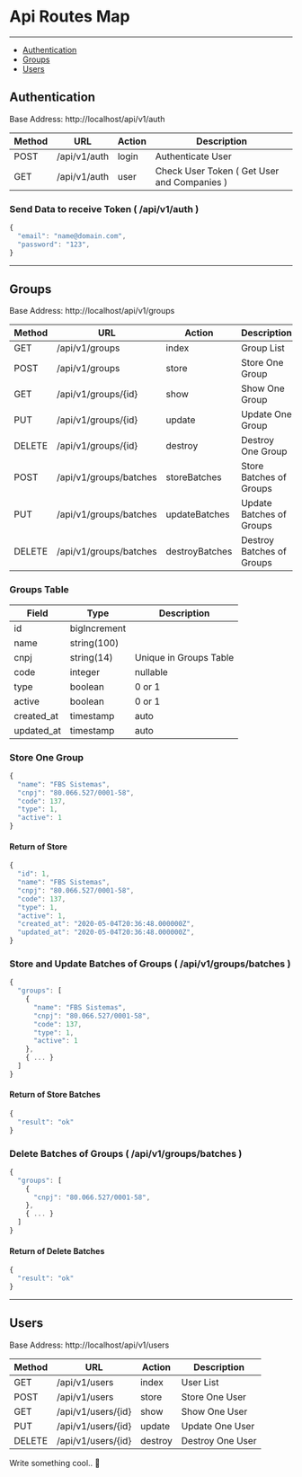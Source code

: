 # Api Routes Map

---

-   [Authentication](#auth)
-   [Groups](#groups)
-   [Users](#users)

<a name="auth"></a>

## Authentication

Base Address: http://localhost/api/v1/auth

| Method | URL          | Action | Description                                 |
| ------ | ------------ | ------ | ------------------------------------------- |
| POST   | /api/v1/auth | login  | Authenticate User                           |
| GET    | /api/v1/auth | user   | Check User Token ( Get User and Companies ) |

### Send Data to receive Token ( /api/v1/auth )

```javascript
{
  "email": "name@domain.com",
  "password": "123",
}
```

---

<a name="groups"></a>

## Groups

Base Address: http://localhost/api/v1/groups

| Method | URL                    | Action         | Description               |
| ------ | ---------------------- | -------------- | ------------------------- |
| GET    | /api/v1/groups         | index          | Group List                |
| POST   | /api/v1/groups         | store          | Store One Group           |
| GET    | /api/v1/groups/{id}    | show           | Show One Group            |
| PUT    | /api/v1/groups/{id}    | update         | Update One Group          |
| DELETE | /api/v1/groups/{id}    | destroy        | Destroy One Group         |
| POST   | /api/v1/groups/batches | storeBatches   | Store Batches of Groups   |
| PUT    | /api/v1/groups/batches | updateBatches  | Update Batches of Groups  |
| DELETE | /api/v1/groups/batches | destroyBatches | Destroy Batches of Groups |

### Groups Table

| Field      | Type         | Description            |
| ---------- | ------------ | ---------------------- |
| id         | bigIncrement |                        |
| name       | string(100)  |                        |
| cnpj       | string(14)   | Unique in Groups Table |
| code       | integer      | nullable               |
| type       | boolean      | 0 or 1                 |
| active     | boolean      | 0 or 1                 |
| created_at | timestamp    | auto                   |
| updated_at | timestamp    | auto                   |

### Store One Group

```javascript
{
  "name": "FBS Sistemas",
  "cnpj": "80.066.527/0001-58",
  "code": 137,
  "type": 1,
  "active": 1
}
```

#### Return of Store

```javascript
{
  "id": 1,
  "name": "FBS Sistemas",
  "cnpj": "80.066.527/0001-58",
  "code": 137,
  "type": 1,
  "active": 1,
  "created_at": "2020-05-04T20:36:48.000000Z",
  "updated_at": "2020-05-04T20:36:48.000000Z",
}
```

### Store and Update Batches of Groups ( /api/v1/groups/batches )

```javascript
{
  "groups": [
    {
      "name": "FBS Sistemas",
      "cnpj": "80.066.527/0001-58",
      "code": 137,
      "type": 1,
      "active": 1
    },
    { ... }
  ]
}

```

#### Return of Store Batches

```javascript
{
  "result": "ok"
}
```

### Delete Batches of Groups ( /api/v1/groups/batches )

```javascript
{
  "groups": [
    {
      "cnpj": "80.066.527/0001-58",
    },
    { ... }
  ]
}

```

#### Return of Delete Batches

```javascript
{
  "result": "ok"
}
```

---

<a name="users"></a>

## Users

Base Address: http://localhost/api/v1/users

| Method | URL                | Action  | Description      |
| ------ | ------------------ | ------- | ---------------- |
| GET    | /api/v1/users      | index   | User List        |
| POST   | /api/v1/users      | store   | Store One User   |
| GET    | /api/v1/users/{id} | show    | Show One User    |
| PUT    | /api/v1/users/{id} | update  | Update One User  |
| DELETE | /api/v1/users/{id} | destroy | Destroy One User |

Write something cool.. 🦊

